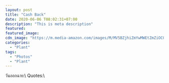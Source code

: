 ```yaml
---
layout: post
title: "Cash Back"
date: 2020-06-06 T08:02:31+07:00
description: "This is meta description"
featured:
featured_image:
cdn_image: "https://m.media-amazon.com/images/M/MV5BZjhiZmYwMWEtZmZiOC00NDhhLWFhMjQtZmQ5Mjc0NjZhZjFmXkEyXkFqcGdeQXVyMTMxMTY0OTQ@.jpg"
categories:
  - "Plant"
tags:
  - "Photos"
  - "Plant"
---
```

วันออกฉาย:\\
Quotes:\\
